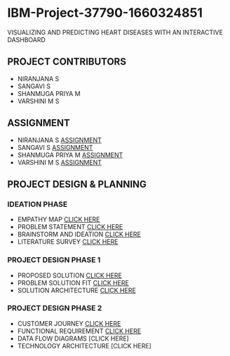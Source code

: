 # IBM-Project-37790-1660324851
VISUALIZING AND PREDICTING HEART DISEASES WITH AN INTERACTIVE DASHBOARD

## PROJECT CONTRIBUTORS
- NIRANJANA S
- SANGAVI S
- SHANMUGA PRIYA M
- VARSHINI M S


## ASSIGNMENT
- NIRANJANA S [ASSIGNMENT](https://github.com/IBM-EPBL/IBM-Project-37790-1660324851/tree/main/Assignment/Team%20Lead%20-%20Niranjana%20S)
- SANGAVI S [ASSIGNMENT](https://github.com/IBM-EPBL/IBM-Project-37790-1660324851/tree/main/Assignment/Team%20Member%201%20-%20Sangavi%20S)
- SHANMUGA PRIYA M [ASSIGNMENT](https://github.com/IBM-EPBL/IBM-Project-37790-1660324851/tree/main/Assignment/Team%20Member%202-Shanmuga%20Priya%20M)
- VARSHINI M S [ASSIGNMENT](https://github.com/IBM-EPBL/IBM-Project-37790-1660324851/tree/main/Assignment/Team%20Member%203-Varshini%20M%20S)

## PROJECT DESIGN & PLANNING
  ### IDEATION PHASE
- EMPATHY MAP [CLICK HERE](https://github.com/IBM-EPBL/IBM-Project-37790-1660324851/blob/main/Project%20Design%20%26%20Planning/Ideation%20Phase/Empathy%20Canvas%20Map.pdf)
- PROBLEM STATEMENT [CLICK HERE](https://github.com/IBM-EPBL/IBM-Project-37790-1660324851/blob/main/Project%20Design%20%26%20Planning/Ideation%20Phase/Problem%20statement.pdf)
- BRAINSTORM AND IDEATION [CLICK HERE](https://github.com/IBM-EPBL/IBM-Project-37790-1660324851/blob/main/Project%20Design%20%26%20Planning/Ideation%20Phase/Brainstorm%20and%20ideation.pdf)
- LITERATURE SURVEY [CLICK HERE](https://github.com/IBM-EPBL/IBM-Project-37790-1660324851/blob/main/Project%20Design%20%26%20Planning/Ideation%20Phase/Literature%20Survey.pdf)
 ### PROJECT DESIGN PHASE 1
- PROPOSED SOLUTION [CLICK HERE](https://github.com/IBM-EPBL/IBM-Project-37790-1660324851/blob/main/Project%20Design%20%26%20Planning/Project%20Design%20Phase%201/Proposed%20Solution.pdf)
- PROBLEM SOLUTION FIT [CLICK HERE](https://github.com/IBM-EPBL/IBM-Project-37790-1660324851/blob/main/Project%20Design%20%26%20Planning/Project%20Design%20Phase%201/Problem%20Solution%20Fit.pdf)
- SOLUTION ARCHITECTURE [CLICK HERE](https://github.com/IBM-EPBL/IBM-Project-37790-1660324851/blob/main/Project%20Design%20%26%20Planning/Project%20Design%20Phase%201/Solution%20Architecture.pdf)
### PROJECT DESIGN PHASE 2
- CUSTOMER JOURNEY [CLICK HERE](https://github.com/IBM-EPBL/IBM-Project-37790-1660324851/blob/main/Project%20Design%20%26%20Planning/Project%20Design%20Phase%202/Customer%20Journey.pdf)
- FUNCTIONAL REQUIREMENT [CLICK HERE](https://github.com/IBM-EPBL/IBM-Project-37790-1660324851/blob/main/Project%20Design%20%26%20Planning/Project%20Design%20Phase%202/Functional%20Requirement.pdf)
- DATA FLOW DIAGRAMS [CLICK HERE]
- TECHNOLOGY ARCHITECTURE [CLICK HERE]


